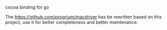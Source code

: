 cocoa binding for go

The https://github.com/progrium/macdriver has be rewritten based on this project, use it for better completeness and better maintenance.
